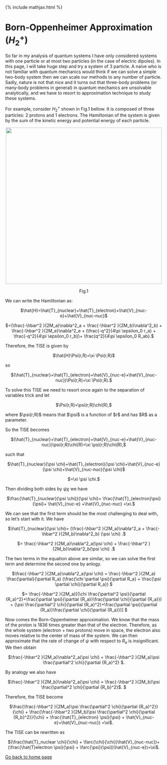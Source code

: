 {% include mathjax.html %}

# Born-Oppenheimer Approximation ($H_2^+$)

So far in my analysis of quantum systems I have only considered systems with one particle or at most two particles (in the case of electric dipoles). In this page, I will take huge step and try a system of 3 particle. A naïve who is not familiar with quantum mechanics would think if we can solve a simple two-body system then we can scale our methods to any number of particle. Sadly, nature is not that nice and it turns out that three-body problems (or many-body problems in general) in quantum mechanics are unsolvable analytically, and we have to resort to approximation technique to study these systems.   

For example, consider $H_2^+$ shown in Fig.1 bellow. It is composed of three particles: 2 protons and 1 electrons. The Hamiltonian of the system is given by the sum of the kinetic energy and potential energy of each particle.

<p align="center"><img src="https://user-images.githubusercontent.com/35305574/38473469-79e4be14-3b5e-11e8-8c9e-887bc297ffff.jpg" width="500"></p>
<p align="center">Fig.1</p>

We can write the Hamiltonian as:

<p align="center">$\hat{H}=\hat{T}_{nuclear}+\hat{T}_{electron}+\hat{V}_{nuc-e}+\hat{V}_{nuc-nuc}$</p>

<p align="center">$=(\frac{-\hbar^2 }{2M_a}\nabla^2_a + \frac{-\hbar^2 }{2M_b}\nabla^2_b) + \frac{-\hbar^2 }{2M_e}\nabla^2_e + (\frac{-q^2}{4\pi \epsilon_0 r_a} + \frac{-q^2}{4\pi \epsilon_0 r_b})+ \frac{q^2}{4\pi \epsilon_0 R_ab}.$</p>

Therefore, the TISE is given by

<p align="center">$\hat{H}\Psi(r,R)=\xi \Psi(r,R)$</p>
so
<p align="center">$(\hat{T}_{nuclear}+\hat{T}_{electron}+\hat{V}_{nuc-e}+\hat{V}_{nuc-nuc})\Psi(r,R)=\xi \Psi(r,R).$</p>

To solve this TISE we need to resort once again to the separation of variables trick and let

<p align="center">$\Psi(r,R)=\psi(r;R)\chi(R),$</p>
where $\psi(r;R)$ means that $\psi$ is a function of $r$ and has $R$ as a parameter.

So the TISE becomes

<p align="center">$(\hat{T}_{nuclear}+\hat{T}_{electron}+\hat{V}_{nuc-e}+\hat{V}_{nuc-nuc})\psi(r;R)\chi(R)=\xi \psi(r;R)\chi(R),$</p>

such that

<p align="center">$\hat{T}_{nuclear}(\psi \chi)+\hat{T}_{electron}(\psi \chi)+\hat{V}_{nuc-e}(\psi \chi)+\hat{V}_{nuc-nuc}(\psi \chi)$</p>
  <p align="center">$=\xi \psi \chi.$</p>

Then dividing both sides by $\psi \chi$ we have

<p align="center">$\frac{\hat{T}_{nuclear}(\psi \chi)}{\psi \chi}+ \frac{\hat{T}_{electron}\psi}{\psi}+ \hat{V}_{nuc-e} +\hat{V}_{nuc-nuc} =\xi.$</p>

We can see that the first term should be the most challenging to deal with, so let’s start with it. We have 

<p align="center"> $\hat{T}_{nuclear}(\psi \chi)= (\frac{-\hbar^2 }{2M_a}\nabla^2_a + \frac{-\hbar^2 }{2M_b}\nabla^2_b) (\psi \chi) .$</p>

<p align="center"> $= \frac{-\hbar^2 }{2M_a}\nabla^2_a(\psi \chi) + \frac{-\hbar^2 }{2M_b}\nabla^2_b(\psi \chi) .$</p>

The two terms in the equation above are similar, so we can solve the first term and determine the second one by anlogy.


<p align="center"> $\frac{-\hbar^2 }{2M_a}\nabla^2_a(\psi \chi) = \frac{-\hbar^2 }{2M_a} \frac{\partial}{\partial R_a} (\frac{\chi \partial \psi}{\partial R_a} + \frac{\psi \partial \chi}{\partial R_a}) $</p>

<p align="center"> $= \frac{-\hbar^2 }{2M_a}[(\chi \frac{\partial^2 \psi}{\partial {R_a}^2}+\frac{\partial \psi}{\partial {R_a}}\frac{\partial \chi}{\partial {R_a}}) +  (\psi \frac{\partial^2 \chi}{\partial {R_a}^2}+\frac{\partial \psi}{\partial {R_a}}\frac{\partial \chi}{\partial {R_a}})] $</p>

Now comes the Born-Oppenheimer approximation. We know that the mass of the proton is 1836 times greater than that of the electron. Therefore, as the whole system (electron + two protons) move in space, the electron also moves relative to the center of mass of the system. We can then approximate that the rate of change of $\psi$ with respect to $R_a$ is insignificant. We then obtain

<p align="center"> $\frac{-\hbar^2 }{2M_a}\nabla^2_a(\psi \chi) = \frac{-\hbar^2 }{2M_a}\psi \frac{\partial^2 \chi}{\partial {R_a}^2} $.</p>

By analogy we also have 

<p align="center"> $\frac{-\hbar^2 }{2M_b}\nabla^2_a(\psi \chi) = \frac{-\hbar^2 }{2M_b}\psi \frac{\partial^2 \chi}{\partial {R_b}^2}$. $</p>

Therefore, the TISE become

<p align="center"> $\frac{\frac{-\hbar^2 }{2M_a}\psi \frac{\partial^2 \chi}{\partial {R_a}^2}}{\chi} + \frac{\frac{-\hbar^2 }{2M_b}\psi \frac{\partial^2 \chi}{\partial {R_b}^2}}{\chi} + \frac{\hat{T}_{electron} \psi}{\psi} + \hat{V}_{nuc-e}+\hat{V}_{nuc-nuc}) =\xi$.</p>

The TISE can be rewritten as 

<p align="center"> $(\frac{\hat{T}_nuclear \chi}{\chi} + \farc{\chi}{\chi})\hat{V}_{nuc-nuc})+ (\frac{\hat{T}electron \psi}{\psi} + \farc{\psi}{\psi})\hat{V}_{nuc-e})=\xi$.</p>


[Go back to home page](/README.md)


